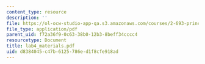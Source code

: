 ```yaml
---
content_type: resource
description: ''
file: https://ol-ocw-studio-app-qa.s3.amazonaws.com/courses/2-693-principles-of-oceanographic-instrument-systems-sensors-and-measurements-13-998-spring-2004/d8384045c47b6125786ed1f8cfe918ad_lab4_materials.pdf
file_type: application/pdf
parent_uid: f72a36f9-0c63-38b0-12b3-8beff34cccc4
resourcetype: Document
title: lab4_materials.pdf
uid: d8384045-c47b-6125-786e-d1f8cfe918ad
---
```

